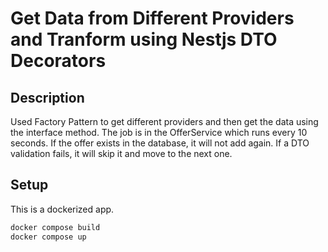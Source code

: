 # Get Data from Different Providers and Tranform using Nestjs DTO Decorators

## Description
Used Factory Pattern to get different providers and then get the data using the interface method. The job is in the OfferService which runs every 10 seconds. If the offer exists in the database, it will not add again. If a DTO validation fails, it will skip it and move to the next one.

## Setup
This is a dockerized app.

```bash
docker compose build
docker compose up
```